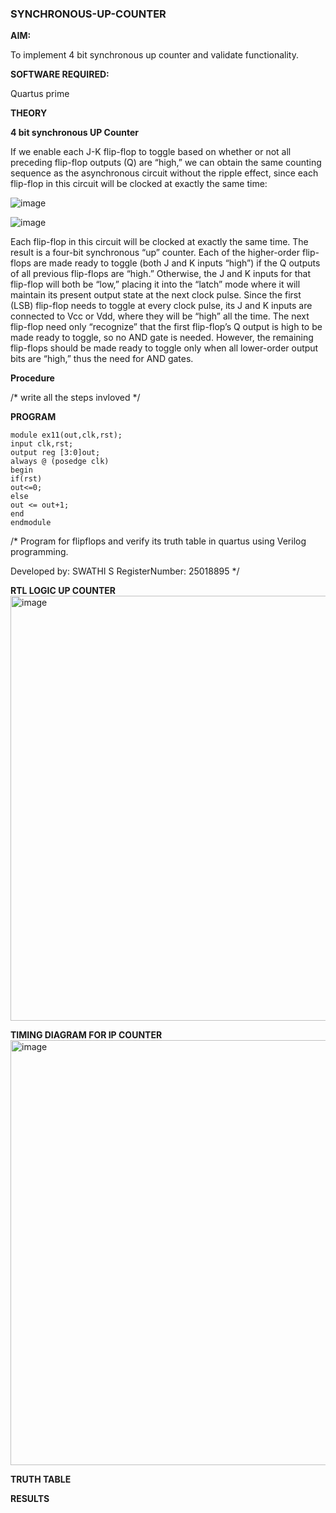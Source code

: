 ### SYNCHRONOUS-UP-COUNTER

**AIM:**

To implement 4 bit synchronous up counter and validate functionality.

**SOFTWARE REQUIRED:**

Quartus prime

**THEORY**

**4 bit synchronous UP Counter**

If we enable each J-K flip-flop to toggle based on whether or not all preceding flip-flop outputs (Q) are “high,” we can obtain the same counting sequence as the asynchronous circuit without the ripple effect, since each flip-flop in this circuit will be clocked at exactly the same time:

![image](https://github.com/naavaneetha/SYNCHRONOUS-UP-COUNTER/assets/154305477/d5db3fa0-e413-404c-b80e-b2f39d82e7e8)


![image](https://github.com/naavaneetha/SYNCHRONOUS-UP-COUNTER/assets/154305477/52cb61eb-d04b-442d-810c-31185a68410b)

Each flip-flop in this circuit will be clocked at exactly the same time.
The result is a four-bit synchronous “up” counter. Each of the higher-order flip-flops are made ready to toggle (both J and K inputs “high”) if the Q outputs of all previous flip-flops are “high.”
Otherwise, the J and K inputs for that flip-flop will both be “low,” placing it into the “latch” mode where it will maintain its present output state at the next clock pulse.
Since the first (LSB) flip-flop needs to toggle at every clock pulse, its J and K inputs are connected to Vcc or Vdd, where they will be “high” all the time.
The next flip-flop need only “recognize” that the first flip-flop’s Q output is high to be made ready to toggle, so no AND gate is needed.
However, the remaining flip-flops should be made ready to toggle only when all lower-order output bits are “high,” thus the need for AND gates.

**Procedure**

/* write all the steps invloved */

**PROGRAM**
```
module ex11(out,clk,rst); 
input clk,rst; 
output reg [3:0]out; 
always @ (posedge clk) 
begin 
if(rst) 
out<=0; 
else  
out <= out+1; 
end 
endmodule
```
/* Program for flipflops and verify its truth table in quartus using Verilog programming. 

Developed by: SWATHI S RegisterNumber: 25018895
*/

**RTL LOGIC UP COUNTER**
<img width="1280" height="680" alt="image" src="https://github.com/user-attachments/assets/980ec94c-f329-444b-aefe-d107b3e37867" />

**TIMING DIAGRAM FOR IP COUNTER**
<img width="1280" height="680" alt="image" src="https://github.com/user-attachments/assets/b764000f-9156-43ef-aa18-811e5efd0dd1" />

**TRUTH TABLE**

**RESULTS**
